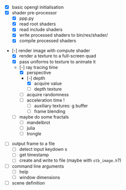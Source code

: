 * [x] basic opengl initialisation
* [x] shader pre-processor
    * [x] ppp.py
    * [x] read root shaders
    * [x] read include shaders
    * [x] write processed shaders to bin/res/shader/
    * [x] compile processed shaders
* [-] render image with compute shader
    * [x] render a texture to a full-screen quad
    * [x] pass uniforms to texture to animate it
    * [-] ray tracing time
        * [x] perspective
        * [-] depth
            * [x] acquire value
            * [ ] depth texture
        * [ ] acquire randomness
        * [ ] acceleration time ! 
            * [ ] auxiliary textures: g buffer
            * [ ] frame blending
    * [ ] maybe do some fractals
        * [ ] mandelbrot
        * [ ] julia
        * [ ] trongle
* [ ] output frame to a file
    * [ ] detect input keydown s
    * [ ] get timestamp
    * [ ] create and write to file (maybe with `stb_image.h`?)
* [ ] command line arguments
    * [ ] help
    * [ ] window dimensions
* [ ] scene definition
